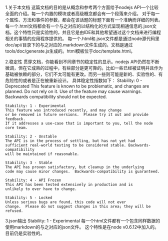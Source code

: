 1.关于本文档
    这篇文档的目的是从概念和参考两个方面给予nodejs API一个比较全面的介绍。每一个内置的模块或者高级概念都会有一个段落来介绍。
    对于每一个属性、方法和事件的参数，都会在该话题的标题下面有一个准确而详细的列表。
    每一个.html文档都会有一个与之对应的以结构化的方式呈现相通信息的.json文档。这个特性只是实验性的，并且它是由IDE和其他希望通过这个文档来进行编程相关的事情的应用程序提供的。
    每一个.html和.json文件都是通过node源代码里doc/api/目录下的与之对应的.markdown文件生成的。文档是通过tools/doc/generate.js生成的。html模板位于doc/template.html。


2.稳定性
    贯穿文档，你能看到不同章节的稳定性的显示。nodejs API仍然在不断微调，但在它成熟的过程中，有些部分是更可靠的。比如一些已经被证明并且作为基础被依赖的部分，它们不太可能有更改。而另一些则可能是新的、实验性的、有危险性的或者是正在被重新设计。
    具体稳定性指数如下：
    Stability: 0 - Deprecated
    This feature is known to be problematic, and changes are
    planned.  Do not rely on it.  Use of the feature may cause warnings.  Backwards
    compatibility should not be expected.

    Stability: 1 - Experimental
    This feature was introduced recently, and may change
    or be removed in future versions.  Please try it out and provide feedback.
    If it addresses a use-case that is important to you, tell the node core team.

    Stability: 2 - Unstable
    The API is in the process of settling, but has not yet had
    sufficient real-world testing to be considered stable. Backwards-compatibility
    will be maintained if reasonable.

    Stability: 3 - Stable
    The API has proven satisfactory, but cleanup in the underlying
    code may cause minor changes.  Backwards-compatibility is guaranteed.

    Stability: 4 - API Frozen
    This API has been tested extensively in production and is
    unlikely to ever have to change.

    Stability: 5 - Locked
    Unless serious bugs are found, this code will not ever
    change.  Please do not suggest changes in this area; they will be refused.


3.json输出
    Stability: 1 - Experimental
    每一个html文件都有一个包含同样数据的使用markdown的与之对应的json文件。
    这个特性是在node v0.6.12中加入的。目前仍是实验性的。

